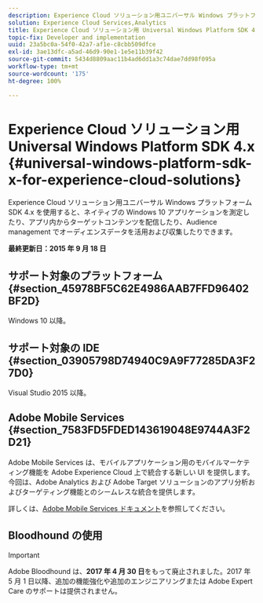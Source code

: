 ```yaml
---
description: Experience Cloud ソリューション用ユニバーサル Windows プラットフォーム SDK 4.x を使用すると、ネイティブの Windows 10 アプリケーションを測定したり、アプリ内からターゲットコンテンツを配信したり、Audience management でオーディエンスデータを活用および収集したりできます。
solution: Experience Cloud Services,Analytics
title: Experience Cloud ソリューション用 Universal Windows Platform SDK 4.x
topic-fix: Developer and implementation
uuid: 23a5bc0a-54f0-42a7-af1e-c8cbb509dfce
exl-id: 3ae13dfc-a5ad-46d9-90e1-1e5e11b39f42
source-git-commit: 5434d8809aac11b4ad6dd1a3c74dae7dd98f095a
workflow-type: tm+mt
source-wordcount: '175'
ht-degree: 100%

---
```


# Experience Cloud ソリューション用 Universal Windows Platform SDK 4.x {#universal-windows-platform-sdk-x-for-experience-cloud-solutions}

Experience Cloud ソリューション用ユニバーサル Windows プラットフォーム SDK 4.x を使用すると、ネイティブの Windows 10 アプリケーションを測定したり、アプリ内からターゲットコンテンツを配信したり、Audience management でオーディエンスデータを活用および収集したりできます。

**最終更新日：2015 年 9 月 18 日**

## サポート対象のプラットフォーム {#section_45978BF5C62E4986AAB7FFD96402BF2D}

Windows 10 以降。

## サポート対象の IDE {#section_03905798D74940C9A9F77285DA3F27D0}

Visual Studio 2015 以降。

## Adobe Mobile Services {#section_7583FD5FDED143619048E9744A3F2D21}

Adobe Mobile Services は、モバイルアプリケーション用のモバイルマーケティング機能を Adobe Experience Cloud 上で統合する新しい UI を提供します。今回は、Adobe Analytics および Adobe Target ソリューションのアプリ分析およびターゲティング機能とのシームレスな統合を提供します。

詳しくは、[Adobe Mobile Services ドキュメント](/help/using/home.md)を参照してください。

## Bloodhound の使用

>[!IMPORTANT]
>
>Adobe Bloodhound は、**2017 年 4 月 30 日**&#x200B;をもって廃止されました。2017 年 5 月 1 日以降、追加の機能強化や追加のエンジニアリングまたは Adobe Expert Care のサポートは提供されません。
